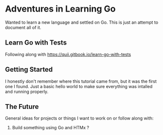 # Adventures in Learning Go
Wanted to learn a new language and settled on Go. This is just an attempt to document all of it. 
 
## Learn Go with Tests 
Following along with https://quii.gitbook.io/learn-go-with-tests

## Getting Started
I honestly don't remember where this tutorial came from, but it was the first one I found. Just a basic hello world to make sure everything was intalled and running properly.

## The Future
General ideas for projects or things I want to work on or follow along with:

1. Build something using Go and HTMx ?
